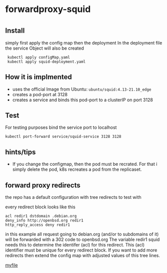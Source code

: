 # forwardproxy-squid
#

## Install
simply first apply the config map then the deployment
In the deployment file the service Object will also be created


     kubectl apply configMap.yaml
     kubectl apply squid-deployment.yaml



## How it is implmented
- uses the official Image from Ubuntu: ```ubuntu/squid:4.13-21.10_edge```
- creates a pod-port at 3128
- creates a service and binds this pod-port to a clusterIP on port 3128



## Test
For testing purposes bind the service port to localhost

```kubectl port-forward service/squid-service 3128 3128```


## hints/tips
- If you change the configmap, then the pod must be recrated. For that i simply delete the pod, k8s recreates a pod from the replicaset.


## forward proxy redirects
the repo has a default configuration with tree redirects to test with

every redirect block looks like this

    acl redir1 dstdomain .debian.org
    deny_info http://openbsd.org redir1 
    http_reply_access deny redir1 

in this example all request going to debian.org (and/or to subdomains of it) will be forwarded with a 302 code to openbsd.org 
The variable redir1 squid needs this to determine the identifer (acl) for this redirect. This (acl) identifier must be unique for every redirect block.
If you want to add more redirects then extend the config map with adjusted values of this tree lines.


[myfile](myfile) 
